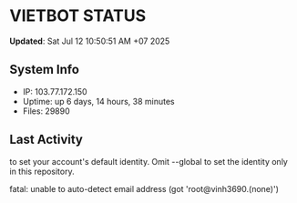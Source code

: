 # VIETBOT STATUS
**Updated**: Sat Jul 12 10:50:51 AM +07 2025

## System Info
- IP: 103.77.172.150
- Uptime: up 6 days, 14 hours, 38 minutes
- Files: 29890

## Last Activity

to set your account's default identity.
Omit --global to set the identity only in this repository.

fatal: unable to auto-detect email address (got 'root@vinh3690.(none)')
